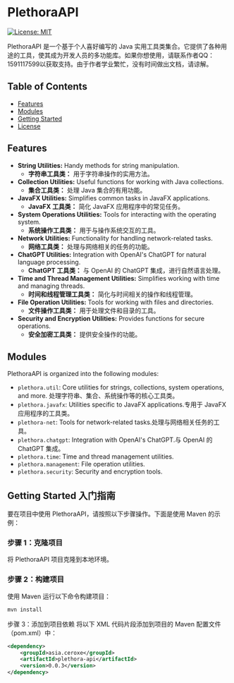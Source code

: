 # PlethoraAPI

[![License: MIT](https://img.shields.io/badge/License-MIT-yellow.svg)](https://opensource.org/licenses/MIT)

PlethoraAPI 是一个基于个人喜好编写的 Java 实用工具类集合。它提供了各种用途的工具，使其成为开发人员的多功能库。如果你想使用，请联系作者QQ：1591117599以获取支持。由于作者学业繁忙，没有时间做出文档，请谅解。

## Table of Contents

- [Features](#features)
- [Modules](#modules)
- [Getting Started](#getting-started)
- [License](#license)

## Features

- **String Utilities:** Handy methods for string manipulation.
    - **字符串工具类：** 用于字符串操作的实用方法。
- **Collection Utilities:** Useful functions for working with Java collections.
    - **集合工具类：** 处理 Java 集合的有用功能。
- **JavaFX Utilities:** Simplifies common tasks in JavaFX applications.
    - **JavaFX 工具类：** 简化 JavaFX 应用程序中的常见任务。
- **System Operations Utilities:** Tools for interacting with the operating system.
    - **系统操作工具类：** 用于与操作系统交互的工具。
- **Network Utilities:** Functionality for handling network-related tasks.
    - **网络工具类：** 处理与网络相关的任务的功能。
- **ChatGPT Utilities:** Integration with OpenAI's ChatGPT for natural language processing.
    - **ChatGPT 工具类：** 与 OpenAI 的 ChatGPT 集成，进行自然语言处理。
- **Time and Thread Management Utilities:** Simplifies working with time and managing threads.
    - **时间和线程管理工具类：** 简化与时间相关的操作和线程管理。
- **File Operation Utilities:** Tools for working with files and directories.
    - **文件操作工具类：** 用于处理文件和目录的工具。
- **Security and Encryption Utilities:** Provides functions for secure operations.
    - **安全加密工具类：** 提供安全操作的功能。

## Modules

PlethoraAPI is organized into the following modules:

- `plethora.util`: Core utilities for strings, collections, system operations, and more. 处理字符串、集合、系统操作等的核心工具类。
- `plethora.javafx`: Utilities specific to JavaFX applications.专用于 JavaFX 应用程序的工具类。
- `plethora-net`: Tools for network-related tasks.处理与网络相关任务的工具。
- `plethora.chatgpt`: Integration with OpenAI's ChatGPT.与 OpenAI 的 ChatGPT 集成。
- `plethora.time`: Time and thread management utilities.
- `plethora.management`: File operation utilities.
- `plethora.security`: Security and encryption tools.

## Getting Started 入门指南

要在项目中使用 PlethoraAPI，请按照以下步骤操作。下面是使用 Maven 的示例：

### 步骤 1：克隆项目

将 PlethoraAPI 项目克隆到本地环境。

### 步骤 2：构建项目

使用 Maven 运行以下命令构建项目：

```bash
mvn install
```

步骤 3：添加到项目依赖
将以下 XML 代码片段添加到项目的 Maven 配置文件（pom.xml）中：
```xml
<dependency>
    <groupId>asia.ceroxe</groupId>
    <artifactId>plethora-api</artifactId>
    <version>0.0.3</version>
</dependency>
```